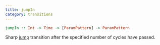 ```yaml
---
title: jumpIn
category: transitions
---
```

```haskell
jumpIn :: Int -> Time -> [ParamPattern] -> ParamPattern
```

Sharp <a href="#jump">jump</a> transition after the specified number of cycles have
passed.
